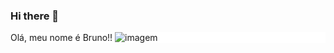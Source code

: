 ### Hi there 👋

<div style="background-color: white;">
    Olá, meu nome é Bruno!!
    <img src="" alt="imagem">
</div>
